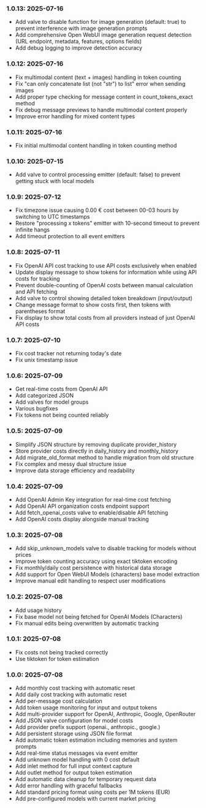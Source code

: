 ### 1.0.13: 2025-07-16

* Add valve to disable function for image generation (default: true) to prevent interference with image generation prompts
* Add comprehensive Open WebUI image generation request detection (URL endpoint, metadata, features, options fields)
* Add debug logging to improve detection accuracy

### 1.0.12: 2025-07-16

* Fix multimodal content (text + images) handling in token counting
* Fix "can only concatenate list (not "str") to list" error when sending images
* Add proper type checking for message content in count_tokens_exact method
* Fix debug message previews to handle multimodal content properly
* Improve error handling for mixed content types

### 1.0.11: 2025-07-16

* Fix initial multimodal content handling in token counting method

### 1.0.10: 2025-07-15

* Add valve to control processing emitter (default: false) to prevent getting stuck with local models

### 1.0.9: 2025-07-12

* Fix timezone issue causing 0.00 € cost between 00-03 hours by switching to UTC timestamps
* Restore "processing x tokens" emitter with 10-second timeout to prevent infinite hangs
* Add timeout protection to all event emitters

### 1.0.8: 2025-07-11

* Fix OpenAI API cost tracking to use API costs exclusively when enabled
* Update display message to show tokens for information while using API costs for tracking
* Prevent double-counting of OpenAI costs between manual calculation and API fetching
* Add valve to control showing detailed token breakdown (input/output)
* Change message format to show costs first, then tokens with parentheses format
* Fix display to show total costs from all providers instead of just OpenAI API costs

### 1.0.7: 2025-07-10

* Fix cost tracker not returning today's date
* Fix unix timestamp issue

### 1.0.6: 2025-07-09

* Get real-time costs from OpenAI API
* Add categorized JSON
* Add valves for model groups
* Various bugfixes
* Fix tokens not being counted reliably

### 1.0.5: 2025-07-09

* Simplify JSON structure by removing duplicate provider_history
* Store provider costs directly in daily_history and monthly_history
* Add migrate_old_format method to handle migration from old structure
* Fix complex and messy dual structure issue
* Improve data storage efficiency and readability

### 1.0.4: 2025-07-09

* Add OpenAI Admin Key integration for real-time cost fetching
* Add OpenAI API organization costs endpoint support
* Add fetch_openai_costs valve to enable/disable API fetching
* Add OpenAI costs display alongside manual tracking

### 1.0.3: 2025-07-08

* Add skip_unknown_models valve to disable tracking for models without prices
* Improve token counting accuracy using exact tiktoken encoding
* Fix monthly/daily cost persistence with historical data storage
* Add support for Open WebUI Models (characters) base model extraction
* Improve manual edit handling to respect user modifications

### 1.0.2: 2025-07-08

* Add usage history
* Fix base model not being fetched for OpenAI Models (Characters)
* Fix manual edits being overwritten by automatic tracking

### 1.0.1: 2025-07-08

* Fix costs not being tracked correctly
* Use tiktoken for token estimation

### 1.0.0: 2025-07-08

* Add monthly cost tracking with automatic reset
* Add daily cost tracking with automatic reset
* Add per-message cost calculation
* Add token usage monitoring for input and output tokens
* Add multi-provider support for OpenAI, Anthropic, Google, OpenRouter
* Add JSON valve configuration for model costs
* Add provider prefix support (openai., anthropic., google.)
* Add persistent storage using JSON file format
* Add automatic token estimation including memories and system prompts
* Add real-time status messages via event emitter
* Add unknown model handling with 0 cost default
* Add inlet method for full input context capture
* Add outlet method for output token estimation
* Add automatic data cleanup for temporary request data
* Add error handling with graceful fallbacks
* Add standard pricing format using costs per 1M tokens (EUR)
* Add pre-configured models with current market pricing
